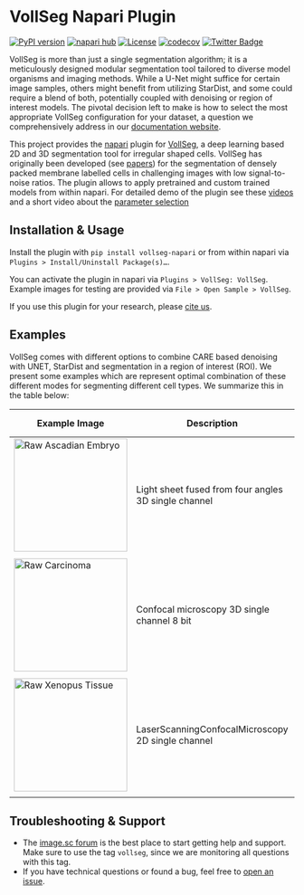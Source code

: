 # VollSeg Napari Plugin



[![PyPI version](https://img.shields.io/pypi/v/vollseg-napari.svg)](https://pypi.org/project/vollseg-napari)
[![napari hub](https://img.shields.io/endpoint?url=https://api.napari-hub.org/shields/vollseg-napari)](https://napari-hub.org/plugins/vollseg-napari)
[![License](https://img.shields.io/pypi/l/napari-metroid.svg?color=green)](https://github.com/kapoorlab/napari-vollseg/raw/main/LICENSE)
[![codecov](https://codecov.io/gh/kapoorlab/napari-vollseg/branch/main/graph/badge.svg)](https://codecov.io/gh/kapoorlab/napari-vollseg)
[![Twitter Badge](https://badgen.net/badge/icon/twitter?icon=twitter&label)](https://twitter.com/entracod)


VollSeg is more than just a single segmentation algorithm; it is a meticulously designed modular segmentation tool tailored to diverse model organisms and imaging methods. While a U-Net might suffice for certain image samples, others might benefit from utilizing StarDist, and some could require a blend of both, potentially coupled with denoising or region of interest models. The pivotal decision left to make is how to select the most appropriate VollSeg configuration for your dataset, a question we comprehensively address in our [documentation website](https://kapoorlabs-caped.github.io/vollseg-napari/).

This project provides the [napari](https://napari.org/) plugin for [VollSeg](https://github.com/kapoorlab/vollseg), a deep learning based 2D and 3D segmentation tool for irregular shaped cells. VollSeg has originally been developed (see [papers](http://conference.scipy.org/proceedings/scipy2021/varun_kapoor.html)) for the segmentation of densely packed membrane labelled cells in challenging images with low signal-to-noise ratios. The plugin allows to apply pretrained and custom trained models from within napari.
For detailed demo of the plugin see these [videos](https://www.youtube.com/watch?v=W_gKrLWKNpQ) and a short video about the [parameter selection](https://www.youtube.com/watch?v=7tQMn_u8_7s&t=1s) 


## Installation & Usage

Install the plugin with `pip install vollseg-napari` or from within napari via `Plugins > Install/Uninstall Package(s)…`. 

You can activate the plugin in napari via `Plugins > VollSeg: VollSeg`. Example images for testing are provided via `File > Open Sample > VollSeg`.

If you use this plugin for your research, please [cite us](http://conference.scipy.org/proceedings/scipy2021/varun_kapoor.html).


## Examples

VollSeg comes with different options to combine CARE based denoising with UNET, StarDist and segmentation in a region of interest (ROI). We present some examples which are represent optimal combination of these different modes for segmenting different cell types. We summarize this in the table below:

| Example Image | Description | Training Data | Trained Model | GT image   | Optimal combination | Model Prediction | Metrics |
| --- | --- |--- | --- |--- | --- |--- | --- |
| <img src="https://github.com/kapoorlab/vollseg-napari/blob/main/vollseg_napari/images/Ascadian_raw.png"  title="Raw Ascadian Embryo" width="200">| Light sheet fused from four angles 3D single channel| [Training Data ~320 GB](https://figshare.com/articles/dataset/Astec-half-Pm1_Cut_at_2-cell_stage_half_Phallusia_mammillata_embryo_live_SPIM_imaging_stages_6-16_/11309570?backTo=/s/765d4361d1b073beedd5)| [UNET model](https://zenodo.org/record/6337699) |<img src="https://github.com/kapoorlab/vollseg-napari/blob/main/vollseg_napari/images/Ascadian_GT.png" title="GT Ascadian Embryo" width="200"> | UNET model, slice_merge = False |<img src="https://github.com/kapoorlab/vollseg-napari/blob/main/vollseg_napari/images/Ascadian_pred.png" title="Prediction Ascadian Embryo" width="200" > | <img src="https://github.com/kapoorlab/vollseg-napari/blob/main/vollseg_napari/images/Metrics_Ascadian.png" title="Metrics Ascadian Embryo" width="200" >  |
|  |  | | | | | |  |
| <img src="https://github.com/kapoorlab/vollseg-napari/blob/main/vollseg_napari/images/Carcinoma_raw.png"  title="Raw Carcinoma" width="200">| Confocal microscopy 3D single channel 8 bit| [Training Data](https://zenodo.org/record/5904082#.Yi8-BnrMJD8)| [Denoising Model](https://zenodo.org/record/5910645/) and [StarDist Model](https://zenodo.org/record/6354077/) |<img src="https://github.com/kapoorlab/vollseg-napari/blob/main/vollseg_napari/images/Carcinoma_GT.png" title="GT Carcinoma" width="200"> | StarDist model + Denoising Model, dounet = False |<img src="https://github.com/kapoorlab/vollseg-napari/blob/main/vollseg_napari/images/Carcinoma_pred.png" title="Prediction Carcinoma Cells" width="200" > | <img src="https://github.com/kapoorlab/vollseg-napari/blob/main/vollseg_napari/images/Metrics_carcinoma.png" title="Metrics Carcinoma Cells" width="200" >  |
|  |  | | | | | |  |
| <img src="https://github.com/kapoorlab/vollseg-napari/blob/main/vollseg_napari/images/Xenopus_tissue_raw.png"  title="Raw Xenopus Tissue" width="200">| LaserScanningConfocalMicroscopy 2D single channel| [Dataset](https://zenodo.org/record/6076614#.YjBaNnrMJD8)| [UNET Model](https://zenodo.org/record/6060378/)  |<img src="https://github.com/kapoorlab/vollseg-napari/blob/main/vollseg_napari/images/Xenopus_tissue_GT.png" title="GT Xenopus Tissue" width="200"> | UNET model|<img src="https://github.com/kapoorlab/vollseg-napari/blob/main/vollseg_napari/images/Xenopus_tissue_pred.png" title="Prediction Xenopus Tissue" width="200" > | No Metrics  |
|  |  | | | | | |  |


## Troubleshooting & Support

- The [image.sc forum](https://forum.image.sc/tag/vollseg) is the best place to start getting help and support. Make sure to use the tag `vollseg`, since we are monitoring all questions with this tag.
- If you have technical questions or found a bug, feel free to [open an issue](https://github.com/kapoorlab/vollseg-napari/issues).

